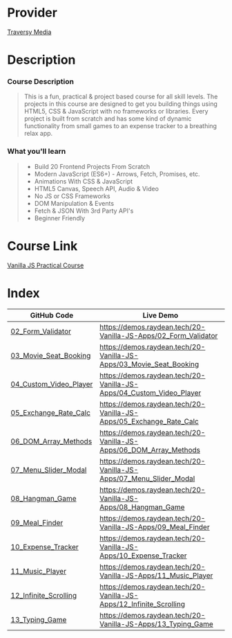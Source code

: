 # Provider

[Traversy Media](https://www.traversymedia.com/)

# Description

### Course Description

>This is a fun, practical & project based course for all skill levels. The projects in this course are designed to get you building things using HTML5, CSS &  JavaScript with no frameworks or libraries. Every project is built from scratch and has some kind of dynamic functionality from small games to an expense tracker to a breathing relax app.

### What you'll learn

>* Build 20 Frontend Projects From Scratch
>* Modern JavaScript (ES6+) - Arrows, Fetch, Promises, etc.
>* Animations With CSS & JavaScript
>* HTML5 Canvas, Speech API, Audio & Video
>* No JS or CSS Frameworks
>* DOM Manipulation & Events
>* Fetch & JSON With 3rd Party API's
>* Beginner Friendly

# Course Link

[Vanilla JS Practical Course](https://www.traversymedia.com/20-Vanilla-JavaScript-Projects)

# Index
GitHub Code | Live Demo |
| --- | --- |
[02_Form_Validator](02_Form_Validator/) | https://demos.raydean.tech/20-Vanilla-JS-Apps/02_Form_Validator |
[03_Movie_Seat_Booking](03_Movie_Seat_Booking/) | https://demos.raydean.tech/20-Vanilla-JS-Apps/03_Movie_Seat_Booking |
[04_Custom_Video_Player](04_Custom_Video_Player/) | https://demos.raydean.tech/20-Vanilla-JS-Apps/04_Custom_Video_Player |
[05_Exchange_Rate_Calc](05_Exchange_Rate_Calc/) | https://demos.raydean.tech/20-Vanilla-JS-Apps/05_Exchange_Rate_Calc |
[06_DOM_Array_Methods](06_DOM_Array_Methods/) | https://demos.raydean.tech/20-Vanilla-JS-Apps/06_DOM_Array_Methods |
[07_Menu_Slider_Modal](07_Menu_Slider_Modal/) | https://demos.raydean.tech/20-Vanilla-JS-Apps/07_Menu_Slider_Modal |
[08_Hangman_Game](08_Hangman_Game/) | https://demos.raydean.tech/20-Vanilla-JS-Apps/08_Hangman_Game |
[09_Meal_Finder](09_Meal_Finder/) | https://demos.raydean.tech/20-Vanilla-JS-Apps/09_Meal_Finder |
[10_Expense_Tracker](10_Expense_Tracker/) | https://demos.raydean.tech/20-Vanilla-JS-Apps/10_Expense_Tracker |
[11_Music_Player](11_Music_Player/) | https://demos.raydean.tech/20-Vanilla-JS-Apps/11_Music_Player |
[12_Infinite_Scrolling](12_Infinite_Scrolling/) | https://demos.raydean.tech/20-Vanilla-JS-Apps/12_Infinite_Scrolling |
[13_Typing_Game](13_Typing_Game/) | https://demos.raydean.tech/20-Vanilla-JS-Apps/13_Typing_Game |
